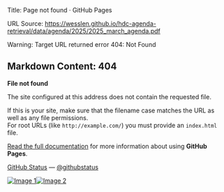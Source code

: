 Title: Page not found · GitHub Pages

URL Source: https://wesslen.github.io/hdc-agenda-retrieval/data/agenda/2025/2025_march_agenda.pdf

Warning: Target URL returned error 404: Not Found

Markdown Content:
404
---

**File not found**

The site configured at this address does not contain the requested file.

If this is your site, make sure that the filename case matches the URL as well as any file permissions.  
For root URLs (like `http://example.com/`) you must provide an `index.html` file.

[Read the full documentation](https://help.github.com/pages/) for more information about using **GitHub Pages**.

[GitHub Status](https://githubstatus.com/) — [@githubstatus](https://twitter.com/githubstatus)

[![Image 1](blob:https://wesslen.github.io/6691b6771aee6d71f28885ba1e6cb58e)](https://wesslen.github.io/)[![Image 2](blob:https://wesslen.github.io/a718d401a153f4ec3816bbbebdadb6c4)](https://wesslen.github.io/)
